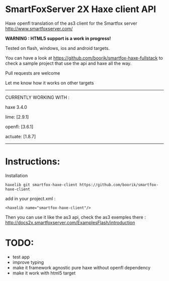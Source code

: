 SmartFoxServer 2X Haxe client API
=======================

Haxe openfl translation of the as3 client for the Smartfox server http://www.smartfoxserver.com/

**WARNING : HTML5 support is a work in progress!**

Tested on flash, windows, ios and android targets.

You can have a look at https://github.com/boorik/smartfox-haxe-fullstack to check a sample project that use the api and haxe all the way.

Pull requests are welcome

Let me know how it works on other targets

---------------------------------
CURRENTLY WORKING WITH :

haxe 3.4.0

lime: [2.9.1]

openfl: [3.6.1]

actuate: [1.8.7]

---------------------------------

Instructions:
=====
Installation
```
haxelib git smartfox-haxe-client https://github.com/boorik/smartfox-haxe-client
```

add in your project.xml :
```
<haxelib name="smartfox-haxe-client"/>
```

Then you can use it like the as3 api, check the as3 exemples there :
http://docs2x.smartfoxserver.com/ExamplesFlash/introduction

TODO:
====
* test app
* improve typing
* make it framework agnostic pure haxe without openfl dependency
* make it work with html5 target
